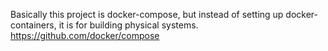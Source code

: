 Basically this project is docker-compose, but instead of setting up docker-containers, it is for building physical systems.
https://github.com/docker/compose
